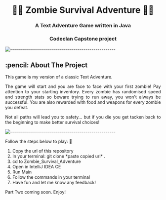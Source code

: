 <h1 align="center">🧟‍♀️ Zombie Survival Adventure 🧟‍♂️</h1>
<h3 align="center">A Text Adventure Game written in Java </h3>
<h3 align="center">Codeclan Capstone project </h3>

![-----------------------------------------------------](https://raw.githubusercontent.com/andreasbm/readme/master/assets/lines/rainbow.png)

<h2 id="about-the-project"> :pencil: About The Project</h2>

<p align="justify"> This game is my version of a classic Text Adventure.</p>

<p align="justify"> The game will start and you are face to face with your first zombie! Pay attention to your starting inventory. Every zombie has randomised speed and strength stats so beware trying to run away, you won't always be successful. You are also rewarded with food and weapons for every zombie you defeat. 
</p>

<p align="justify"> Not all paths will lead you to safety... but if you die you get tacken back to the beginning to make better survival choices!</p>

![-----------------------------------------------------](https://raw.githubusercontent.com/andreasbm/readme/master/assets/lines/rainbow.png)

<p> Follow the steps below to play: 👀 </p>

<ol>
  <li>Copy the url of this repository</li>
  <li>In your terminal: git clone *paste copied url* . </li>
  <li>cd to Zombie_Survival_Adventure</li>
  <li>Open in IntelliJ IDEA CE</li>
  <li>Run Main</li>
  <li>Follow the commands in your terminal</li>
  <li>Have fun and let me know any feedback!</li>
</ol>

Part Two coming soon. Enjoy!
